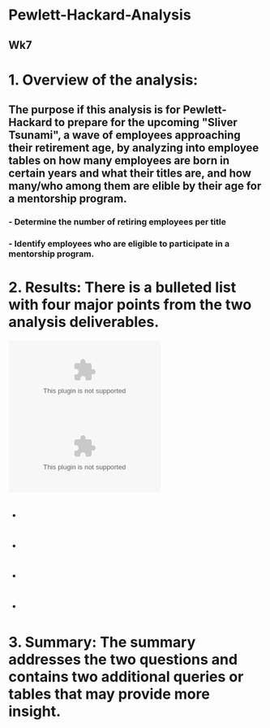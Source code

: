 # Pewlett-Hackard-Analysis
## Wk7
# 1. Overview of the analysis: 
## The purpose if this analysis is for Pewlett-Hackard to prepare for the upcoming "Sliver Tsunami", a wave of employees approaching their retirement age, by analyzing into employee tables on how many employees are born in certain years and what their titles are, and how many/who among them are elible by their age for a mentorship program.  
### - Determine the number of retiring employees per title
### - Identify employees who are eligible to participate in a mentorship program. 
# 2. Results: There is a bulleted list with four major points from the two analysis deliverables. 
![Retiring Titles](/data/retiring_titles.csv)
![Mentorship_Eligibility](/data/mentorship_eligibility.csv)

## ・
## ・
## ・
## ・
# 3. Summary: The summary addresses the two questions and contains two additional queries or tables that may provide more insight.
##
##
